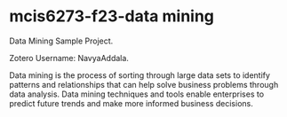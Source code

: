 # mcis6273-f23-data mining
Data Mining Sample Project.

Zotero Username: NavyaAddala.

Data mining is the process of sorting through large data sets to identify patterns and relationships that can help solve business problems through data analysis. Data mining techniques and tools enable enterprises to predict future trends and make more informed business decisions.
